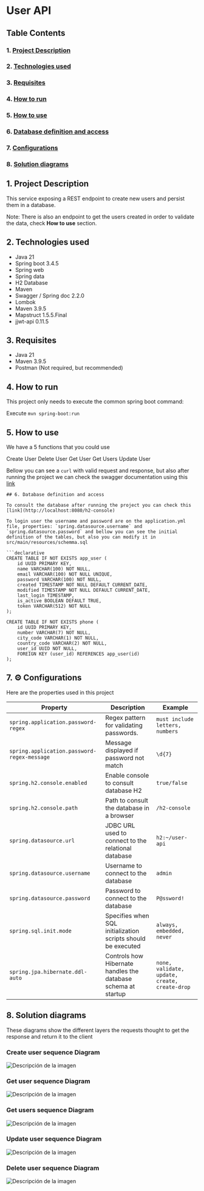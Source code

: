 # User API

## Table Contents

### 1. [Project Description](#1-Project-description-1)
### 2. [Technologies used](#2-Technologies-used-1) 
### 3. [Requisites](#3-Requisites-1)
### 4. [How to run](#4-How-to-run-1)
### 5. [How to use](#5-How-to-use-1)
### 6. [Database definition and access](#6-Database-definition-and-access-1)
### 7. [Configurations](#7-Configurations-1)
### 8. [Solution diagrams](#8-solution-diagrams-1)

## 1. Project Description
This service exposing a REST endpoint to create new users and persist them in a database.

Note: There is also an endpoint to get the users created in order to validate the data, check **How to use** section.

## 2. Technologies used
- Java 21
- Spring boot 3.4.5
- Spring web
- Spring data
- H2 Database
- Maven
- Swagger / Spring doc 2.2.0
- Lombok
- Maven 3.9.5
- Mapstruct 1.5.5.Final
- jjwt-api 0.11.5

## 3. Requisites
- Java 21
- Maven 3.9.5
- Postman (Not required, but recommended)

## 4. How to run

This project only needs to execute the common spring boot command:

Execute `mvn spring-boot:run`

## 5. How to use

We have a 5 functions that you could use

Create User
Delete User
Get User
Get Users
Update User

Bellow you can see a `curl` with valid request and response, but also after running the project we can check the swagger documentation using this [link](http://localhost:8080/swagger-ui/index.htm)

```
## 6. Database definition and access

To consult the database after running the project you can check this [link](http://localhost:8080/h2-console)

To login user the username and password are on the application.yml file, properties: `spring.datasource.username` and `spring.datasource.password` and bellow you can see the initial definition of the tables, but also you can modify it in src/main/resources/schemma.sql

```declarative
CREATE TABLE IF NOT EXISTS app_user (
    id UUID PRIMARY KEY,
    name VARCHAR(100) NOT NULL,
    email VARCHAR(100) NOT NULL UNIQUE,
    password VARCHAR(100) NOT NULL,
    created TIMESTAMP NOT NULL DEFAULT CURRENT_DATE,
    modified TIMESTAMP NOT NULL DEFAULT CURRENT_DATE,
    last_login TIMESTAMP,
    is_active BOOLEAN DEFAULT TRUE,
    token VARCHAR(512) NOT NULL
);

CREATE TABLE IF NOT EXISTS phone (
    id UUID PRIMARY KEY,
    number VARCHAR(7) NOT NULL,
    city_code VARCHAR(1) NOT NULL,
    country_code VARCHAR(2) NOT NULL,
    user_id UUID NOT NULL,
    FOREIGN KEY (user_id) REFERENCES app_user(id)
);
```
## 7. ⚙️ Configurations

Here are the properties used in this project

| Property                                    | Description                                         | Example                                       |
|---------------------------------------------|-----------------------------------------------------|-----------------------------------------------|
| `spring.application.password-regex`         | Regex pattern for validating passwords.             | `must include letters, numbers`               |
| `spring.application.password-regex-message` | Message displayed if password not match             | `\d{7}`                                       |
| `spring.h2.console.enabled`                 | Enable console to consult database H2               | `true/false`                                  |
| `spring.h2.console.path`                    | Path to consult the database in a browser           | `/h2-console`                                 |
| `spring.datasource.url`                     | JDBC URL used to connect to the relational database | `h2:~/user-api`                               |
| `spring.datasource.username`                | Username to connect to the database                 | `admin`                                       |
| `spring.datasource.password`                | Password to connect to the database                 | `P@ssword!`                                   |
| `spring.sql.init.mode`           | Specifies when SQL initialization scripts should be executed| `always, embedded, never`                     |
| `spring.jpa.hibernate.ddl-auto`             | Controls how Hibernate handles the database schema at startup| `none, validate, update, create, create-drop` |


## 8. Solution diagrams

These diagrams show the different layers the requests thought to get the response and return it to the client

### Create user sequence Diagram
![Descripción de la imagen](docs/diagrams/create-user-sequence-diagram.png)

### Get user sequence Diagram
![Descripción de la imagen](docs/diagrams/get-user-sequence-diagram.png)

### Get users sequence Diagram
![Descripción de la imagen](docs/diagrams/get-users-sequence-diagram.png)

### Update user sequence Diagram
![Descripción de la imagen](docs/diagrams/update-user-sequence-diagram.png)

### Delete user sequence Diagram
![Descripción de la imagen](docs/diagrams/delete-user-sequence-diagram.png)